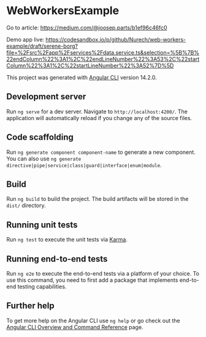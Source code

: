 # WebWorkersExample

Go to article: https://medium.com/@joosep.parts/b1ef96c46fc0

Demo app live: https://codesandbox.io/p/github/Nurech/web-workers-example/draft/serene-borg?file=%2Fsrc%2Fapp%2Fservices%2Fdata.service.ts&selection=%5B%7B%22endColumn%22%3A1%2C%22endLineNumber%22%3A53%2C%22startColumn%22%3A1%2C%22startLineNumber%22%3A52%7D%5D 

This project was generated with [Angular CLI](https://github.com/angular/angular-cli) version 14.2.0.

## Development server

Run `ng serve` for a dev server. Navigate to `http://localhost:4200/`. The application will automatically reload if you change any of the source files.

## Code scaffolding

Run `ng generate component component-name` to generate a new component. You can also use `ng generate directive|pipe|service|class|guard|interface|enum|module`.

## Build

Run `ng build` to build the project. The build artifacts will be stored in the `dist/` directory.

## Running unit tests

Run `ng test` to execute the unit tests via [Karma](https://karma-runner.github.io).

## Running end-to-end tests

Run `ng e2e` to execute the end-to-end tests via a platform of your choice. To use this command, you need to first add a package that implements end-to-end testing capabilities.

## Further help

To get more help on the Angular CLI use `ng help` or go check out the [Angular CLI Overview and Command Reference](https://angular.io/cli) page.
